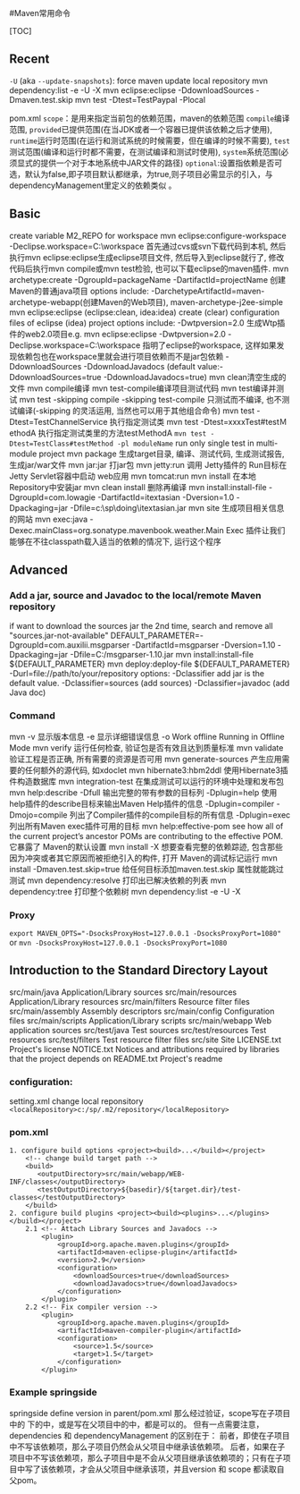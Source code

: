 #Maven常用命令

[TOC]

## Recent
`-U` (aka `--update-snapshots`): force maven update local repository
mvn dependency:list -e -U -X
mvn eclipse:eclipse -DdownloadSources
-Dmaven.test.skip
mvn test -Dtest=TestPaypal -Plocal

pom.xml
`scope`：是用来指定当前包的依赖范围，maven的依赖范围
`compile`编译范围, `provided`已提供范围(在当JDK或者一个容器已提供该依赖之后才使用), `runtime`运行时范围(在运行和测试系统的时候需要，但在编译的时候不需要), `test`测试范围(编译和运行时都不需要，在测试编译和测试时使用), `system`系统范围(必须显式的提供一个对于本地系统中JAR文件的路径)
`optional`:设置指依赖是否可选，默认为false,即子项目默认都继承，为true,则子项目必需显示的引入，与dependencyManagement里定义的依赖类似 。

## Basic
create variable M2_REPO for workspace
	mvn eclipse:configure-workspace -Declipse.workspace=C:\workspace
首先通过cvs或svn下载代码到本机, 然后执行mvn eclipse:eclipse生成eclipse项目文件, 然后导入到eclipse就行了, 修改代码后执行mvn compile或mvn test检验, 也可以下载eclipse的maven插件. 
mvn archetype:create -DgroupId=packageName -DartifactId=projectName 创建Maven的普通java项目
	options include: -DarchetypeArtifactId=maven-archetype-webapp(创建Maven的Web项目), maven-archetype-j2ee-simple
mvn eclipse:eclipse (eclipse:clean, idea:idea)		create (clear) configuration files of eclipse (idea) project
	options include:
		-Dwtpversion=2.0 生成Wtp插件的web2.0项目e.g. mvn eclipse:eclipse -Dwtpversion=2.0
		-Declipse.workspace=C:\workspace 指明了eclipse的workspace, 这样如果发现依赖包也在workspace里就会进行项目依赖而不是jar包依赖
		-DdownloadSources  -DdownloadJavadocs (default value:-DdownloadSources=true -DdownloadJavadocs=true)
mvn clean清空生成的文件
mvn compile编译	mvn test-compile编译项目测试代码		mvn test编译并测试
mvn test -skipping compile -skipping test-compile	只测试而不编译, 也不测试编译(-skipping 的灵活运用, 当然也可以用于其他组合命令) 
mvn test -Dtest=TestChannelService  执行指定测试类
mvn test -Dtest=xxxxTest#testＭethodA   执行指定测试类里的方法testＭethodA
`mvn test -Dtest=TestClass#testMethod -pl moduleName` run only single test in multi-module project
mvn package  生成target目录, 编译、测试代码, 生成测试报告, 生成jar/war文件	mvn jar:jar	打jar包
mvn jetty:run 调用 Jetty插件的 Run目标在 Jetty Servlet容器中启动 web应用 mvn tomcat:run
mvn install 在本地Repository中安装jar	mvn clean install 删除再编译
mvn install:install-file -DgroupId=com.lowagie -DartifactId=itextasian -Dversion=1.0 -Dpackaging=jar -Dfile=c:\sp\doing\itextasian.jar
mvn site  生成项目相关信息的网站
mvn exec:java -Dexec.mainClass=org.sonatype.mavenbook.weather.Main Exec 插件让我们能够在不往classpath载入适当的依赖的情况下, 运行这个程序

## Advanced
### Add a jar, source and Javadoc to the local/remote Maven repository
if want to download the sources jar the 2nd time, search and remove all "sources.jar-not-available"
	DEFAULT_PARAMETER=-DgroupId=com.auxilii.msgparser -DartifactId=msgparser -Dversion=1.10 -Dpackaging=jar -Dfile=C:/msgparser-1.10.jar
	mvn install:install-file ${DEFAULT_PARAMETER}
	mvn deploy:deploy-file ${DEFAULT_PARAMETER} -Durl=file://path/to/your/repository
		options: -Dclassifier add jar is the default value.	-Dclassifier=sources (add sources)		-Dclassifier=javadoc (add Java doc)

### Command
mvn -v	显示版本信息		-e 显示详细错误信息	-o	Work offline Running in Offline Mode
mvn verify	运行任何检查, 验证包是否有效且达到质量标准
mvn validate	验证工程是否正确, 所有需要的资源是否可用
mvn generate-sources	产生应用需要的任何额外的源代码, 如xdoclet
mvn hibernate3:hbm2ddl	使用Hibernate3插件构造数据库
mvn integration-test	在集成测试可以运行的环境中处理和发布包
mvn help:describe -Dfull 输出完整的带有参数的目标列
	-Dplugin=help 使用help插件的describe目标来输出Maven Help插件的信息
	-Dplugin=compiler -Dmojo=compile	列出了Compiler插件的compile目标的所有信息
	-Dplugin=exec	列出所有Maven exec插件可用的目标
mvn help:effective-pom see how all of the current project’s ancestor POMs are contributing to the effective POM.它暴露了 Maven的默认设置
mvn install -X 想要查看完整的依赖踪迹, 包含那些因为冲突或者其它原因而被拒绝引入的构件, 打开 Maven的调试标记运行
mvn install -Dmaven.test.skip=true 给任何目标添加maven.test.skip 属性就能跳过测试
mvn dependency:resolve 打印出已解决依赖的列表
mvn dependency:tree 打印整个依赖树
mvn dependency:list -e -U -X

### Proxy
`export MAVEN_OPTS="-DsocksProxyHost=127.0.0.1 -DsocksProxyPort=1080"`  
or `mvn -DsocksProxyHost=127.0.0.1 -DsocksProxyPort=1080`

## Introduction to the Standard Directory Layout
src/main/java Application/Library sources
src/main/resources Application/Library resources
src/main/filters Resource filter files
src/main/assembly Assembly descriptors
src/main/config Configuration files
src/main/scripts Application/Library scripts
src/main/webapp Web application sources
src/test/java Test sources
src/test/resources Test resources
src/test/filters Test resource filter files
src/site Site
LICENSE.txt Project's license
NOTICE.txt Notices and attributions required by libraries that the project depends on
README.txt Project's readme

### configuration:
setting.xml change local reponsitory
  `<localRepository>c:/sp/.m2/repository</localRepository>`

### pom.xml
```
1. configure build options <project><build>...</build></project>
	<!-- change build target path -->
	<build>
	   <outputDirectory>src/main/webapp/WEB-INF/classes</outputDirectory>
	   <testOutputDirectory>${basedir}/${target.dir}/test-classes</testOutputDirectory>
	</build>
2. configure build plugins <project><build><plugins>...</plugins></build></project>
	2.1	<!-- Attach Library Sources and Javadocs -->
		<plugin>
			<groupId>org.apache.maven.plugins</groupId>
			<artifactId>maven-eclipse-plugin</artifactId>
			<version>2.9</version>
			<configuration>
				<downloadSources>true</downloadSources>
				<downloadJavadocs>true</downloadJavadocs>
			</configuration>
		</plugin>
	2.2	<!-- Fix compiler version -->
		<plugin>
			<groupId>org.apache.maven.plugins</groupId>
			<artifactId>maven-compiler-plugin</artifactId>
			<configuration>
				<source>1.5</source>
				<target>1.5</target>
			</configuration>
		</plugin>
```

### Example springside
springside define version in parent/pom.xml <dependencyManagement>
那么经过验证，scope写在子项目中的<dependencies> 下的<dependency>中，或是写在父项目中的<dependencyManagement>中，都是可以的。
但有一点需要注意，dependencies 和 dependencyManagement 的区别在于：
前者，即使在子项目中不写该依赖项，那么子项目仍然会从父项目中继承该依赖项。
后者，如果在子项目中不写该依赖项，那么子项目中是不会从父项目继承该依赖项的；只有在子项目中写了该依赖项，才会从父项目中继承该项，并且version 和 scope 都读取自 父pom。